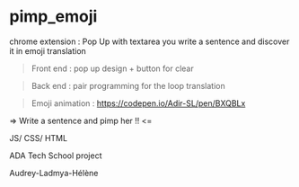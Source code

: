 # pimp_emoji

chrome extension : Pop Up with textarea you write a sentence and discover it in emoji translation

> Front end : pop up design + button for clear 

> Back end : pair programming for the loop translation 

> Emoji animation : https://codepen.io/Adir-SL/pen/BXQBLx

=> Write a sentence and pimp her !! <=

JS/ CSS/ HTML 

ADA Tech School project 

Audrey-Ladmya-Hélène


